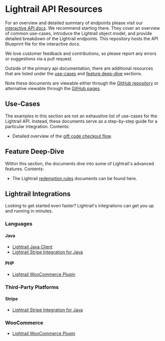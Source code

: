 # Lightrail API Resources

For an overview and detailed summary of endpoints please visit our [interactive API docs](https://www.lightrail.com/docs). We recommend starting there.
They cover an overview of common use-cases, introduce the Lightrail object model, and provide detailed breakdown of the Lightrail endpoints.
This repository hosts the API Blueprint file for the interactive docs.

We love customer feedback and contributions, so please report any errors or suggestions via a pull request.
  
Outside of the primary api documentation, there are additional resources that are listed under the [use-cases](/use-cases) and [feature deep-dive](/feature-deep-dive) sections.

Note these documents are viewable either through the [GitHub repository](https://github.com/Giftbit/Lightrail-API-Docs) or alternative viewable through the [GitHub pages](https://giftbit.github.io/Lightrail-API-Docs/).  

## Use-Cases
The examples in this section are not an exhaustive list of use-cases for the Lightrail API. 
Instead, these documents serve as a step-by-step guide for a particular integration. Contents:
- Detailed overview of the [gift code checkout flow](/use-cases/giftcode-checkout.md).
    
## Feature Deep-Dive
Within this section, the documents dive into some of Lightrail's advanced features. Contents: 
- The Lightrail [redemption rules](/feature-deep-dive/RedemptionRules.md) documents can be found here. 


## Lightrail Integrations
Looking to get started even faster? Lightrail's integrations can get you up and running in minutes. 

### Languages

#### Java

- [Lightrail Java Client](https://github.com/Giftbit/lightrail-client-java)
- [Lightrail Stripe Integration for Java](https://github.com/Giftbit/lightrail-stripe-java)

#### PHP

- [Lightrail WooCommerce Plugin](https://wordpress.org/plugins/lightrail-for-woocommerce/)

### Third-Party Platforms

#### Stripe

- [Lightrail Stripe Integration for Java](https://github.com/Giftbit/lightrail-stripe-java)

### WooCommerce

- [Lightrail WooCommerce Plugin](https://wordpress.org/plugins/lightrail-for-woocommerce/)


 





